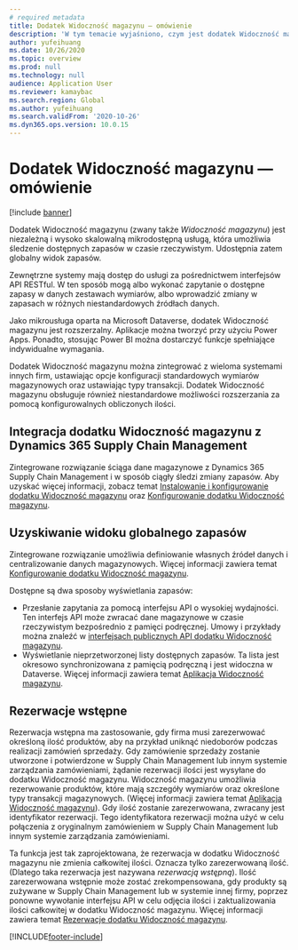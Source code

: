 ```yaml
---
# required metadata
title: Dodatek Widoczność magazynu — omówienie
description: 'W tym temacie wyjaśniono, czym jest dodatek Widoczność magazynu i jakie są jego funkcje.'
author: yufeihuang
ms.date: 10/26/2020
ms.topic: overview
ms.prod: null
ms.technology: null
audience: Application User
ms.reviewer: kamaybac
ms.search.region: Global
ms.author: yufeihuang
ms.search.validFrom: '2020-10-26'
ms.dyn365.ops.version: 10.0.15
---
```


# <a name="inventory-visibility-add-in-overview"></a>Dodatek Widoczność magazynu — omówienie

[!include [banner](../includes/banner.md)]

Dodatek Widoczność magazynu (zwany także *Widoczność magazynu*) jest niezależną i wysoko skalowalną mikrodostępną usługą, która umożliwia śledzenie dostępnych zapasów w czasie rzeczywistym. Udostępnia zatem globalny widok zapasów.

Zewnętrzne systemy mają dostęp do usługi za pośrednictwem interfejsów API RESTful. W ten sposób mogą albo wykonać zapytanie o dostępne zapasy w danych zestawach wymiarów, albo wprowadzić zmiany w zapasach w różnych niestandardowych źródłach danych.

Jako mikrousługa oparta na Microsoft Dataverse, dodatek Widoczność magazynu jest rozszerzalny. Aplikacje można tworzyć przy użyciu Power Apps. Ponadto, stosując Power BI można dostarczyć funkcje spełniające indywidualne wymagania.

Dodatek Widoczność magazynu można zintegrować z wieloma systemami innych firm, ustawiając opcje konfiguracji standardowych wymiarów magazynowych oraz ustawiając typy transakcji. Dodatek Widoczność magazynu obsługuje również niestandardowe możliwości rozszerzania za pomocą konfigurowalnych obliczonych ilości.

## <a name="inventory-visibility-integration-with-dynamics-365-supply-chain-management"></a>Integracja dodatku Widoczność magazynu z Dynamics 365 Supply Chain Management

Zintegrowane rozwiązanie ściąga dane magazynowe z Dynamics 365 Supply Chain Management i w sposób ciągły śledzi zmiany zapasów. Aby uzyskać więcej informacji, zobacz temat [Instalowanie i konfigurowanie dodatku Widoczność magazynu](inventory-visibility-setup.md) oraz [Konfigurowanie dodatku Widoczność magazynu](inventory-visibility-configuration.md).

## <a name="get-a-global-view-of-inventory"></a>Uzyskiwanie widoku globalnego zapasów

Zintegrowane rozwiązanie umożliwia definiowanie własnych źródeł danych i centralizowanie danych magazynowych. Więcej informacji zawiera temat [Konfigurowanie dodatku Widoczność magazynu](inventory-visibility-configuration.md).

Dostępne są dwa sposoby wyświetlania zapasów:

- Przesłanie zapytania za pomocą interfejsu API o wysokiej wydajności. Ten interfejs API może zwracać dane magazynowe w czasie rzeczywistym bezpośrednio z pamięci podręcznej. Umowy i przykłady można znaleźć w [interfejsach publicznych API dodatku Widoczność magazynu](inventory-visibility-api.md).
- Wyświetlanie nieprzetworzonej listy dostępnych zapasów. Ta lista jest okresowo synchronizowana z pamięcią podręczną i jest widoczna w Dataverse. Więcej informacji zawiera temat [Aplikacja Widoczność magazynu](inventory-visibility-power-platform.md).

## <a name="soft-reservations"></a>Rezerwacje wstępne

Rezerwacja wstępna ma zastosowanie, gdy firma musi zarezerwować określoną ilość produktów, aby na przykład uniknąć niedoborów podczas realizacji zamówień sprzedaży. Gdy zamówienie sprzedaży zostanie utworzone i potwierdzone w Supply Chain Management lub innym systemie zarządzania zamówieniami, żądanie rezerwacji ilości jest wysyłane do dodatku Widoczność magazynu. Widoczność magazynu umożliwia rezerwowanie produktów, które mają szczegóły wymiarów oraz określone typy transakcji magazynowych. (Więcej informacji zawiera temat [Aplikacja Widoczność magazynu](inventory-visibility-power-platform.md)). Gdy ilość zostanie zarezerwowana, zwracany jest identyfikator rezerwacji. Tego identyfikatora rezerwacji można użyć w celu połączenia z oryginalnym zamówieniem w Supply Chain Management lub innym systemie zarządzania zamówieniami.

Ta funkcja jest tak zaprojektowana, że rezerwacja w dodatku Widoczność magazynu nie zmienia całkowitej ilości. Oznacza tylko zarezerwowaną ilość. (Dlatego taka rezerwacja jest nazywana *rezerwacją wstępną*). Ilość zarezerwowana wstępnie może zostać zrekompensowana, gdy produkty są zużywane w Supply Chain Management lub w systemie innej firmy, poprzez ponowne wywołanie interfejsu API w celu odjęcia ilości i zaktualizowania ilości całkowitej w dodatku Widoczność magazynu. Więcej informacji zawiera temat [Rezerwacje dodatku Widoczność magazynu](inventory-visibility-reservations.md).

[!INCLUDE[footer-include](../../includes/footer-banner.md)]
